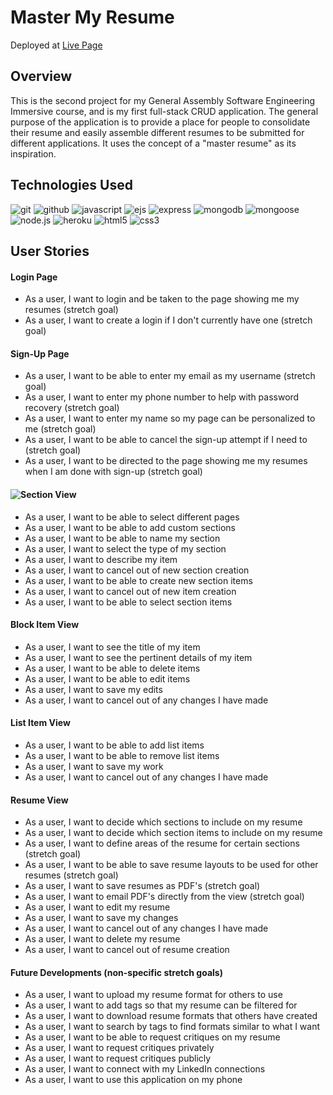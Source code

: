 # Master My Resume  

Deployed at [Live Page](https://safe-spire-74741.herokuapp.com/)

## Overview  
This is the second project for my General Assembly Software Engineering Immersive course, and is my first full-stack CRUD application. The general purpose of the application is to provide a place for people to consolidate their resume and easily assemble different resumes to be submitted for different applications. It uses the concept of a "master resume" as its inspiration.  
  
## Technologies Used
![git](https://img.shields.io/badge/-Git-F05032?style=flat-square&logo=git&logoColor=white)
![github](https://img.shields.io/badge/-GitHub-2e2e2e?style=flat-square&logo=github&logoColor=white)
![javascript](https://img.shields.io/badge/-Javascript-e6d200?style=flat-square&logo=javascript&logoColor=white)
![ejs](https://img.shields.io/badge/-EJS-b8e060?style=flat-square&logo=ejs&logoColor=white)
![express](https://img.shields.io/badge/-Express-43853d?style=flat-square&logo=express&logoColor=white)
![mongodb](https://img.shields.io/badge/-MongoDB-13aa52?style=flat-square&logo=mongodb&logoColor=white)
![mongoose](https://img.shields.io/badge/-Mongoose-821616?style=flat-square&logo=mongoose&logoColor=white)
![node.js](https://img.shields.io/badge/-Nodejs-43853d?style=flat-square&logo=Node.js&logoColor=white)
![heroku](https://img.shields.io/badge/-Heroku-430098?style=flat-square&logo=heroku&logoColor=white)
![html5](https://img.shields.io/badge/-HTML5-e34f26?style=flat-square&logo=html5&logoColor=white)
![css3](https://img.shields.io/badge/-CSS3-0307fc?style=flat-square&logo=css3&logoColor=white)  

  
## User Stories  
#### Login Page  
- As a user, I want to login and be taken to the page showing me my resumes (stretch goal)  
- As a user, I want to create a login if I don't currently have one (stretch goal)  
  
#### Sign-Up Page  
- As a user, I want to be able to enter my email as my username (stretch goal)  
- As a user, I want to enter my phone number to help with password recovery (stretch goal)  
- As a user, I want to enter my name so my page can be personalized to me (stretch goal)  
- As a user, I want to be able to cancel the sign-up attempt if I need to (stretch goal)  
- As a user, I want to be directed to the page showing me my resumes when I am done with sign-up (stretch goal)  
  
#### ![Section View](https://github.com/CorwinDickey/master-my-resume/tree/main/assets/wireframes/section-view-wireframe.JPG)  
- As a user, I want to be able to select different pages  
- As a user, I want to be able to add custom sections  
- As a user, I want to be able to name my section  
- As a user, I want to select the type of my section  
- As a user, I want to describe my item  
- As a user, I want to cancel out of new section creation  
- As a user, I want to be able to create new section items  
- As a user, I want to cancel out of new item creation  
- As a user, I want to be able to select section items  
  
#### Block Item View  
- As a user, I want to see the title of my item  
- As a user, I want to see the pertinent details of my item  
- As a user, I want to be able to delete items  
- As a user, I want to be able to edit items  
- As a user, I want to save my edits  
- As a user, I want to cancel out of any changes I have made  
  
#### List Item View  
- As a user, I want to be able to add list items  
- As a user, I want to be able to remove list items  
- As a user, I want to save my work  
- As a user, I want to cancel out of any changes I have made  
  
#### Resume View  
- As a user, I want to decide which sections to include on my resume  
- As a user, I want to decide which section items to include on my resume  
- As a user, I want to define areas of the resume for certain sections (stretch goal)  
- As a user, I want to be able to save resume layouts to be used for other resumes (stretch goal)  
- As a user, I want to save resumes as PDF's (stretch goal)  
- As a user, I want to email PDF's directly from the view (stretch goal)  
- As a user, I want to edit my resume  
- As a user, I want to save my changes  
- As a user, I want to cancel out of any changes I have made  
- As a user, I want to delete my resume  
- As a user, I want to cancel out of resume creation  
  
#### Future Developments (non-specific stretch goals)  
- As a user, I want to upload my resume format for others to use  
- As a user, I want to add tags so that my resume can be filtered for  
- As a user, I want to download resume formats that others have created  
- As a user, I want to search by tags to find formats similar to what I want  
- As a user, I want to be able to request critiques on my resume  
- As a user, I want to request critiques privately  
- As a user, I want to request critiques publicly
- As a user, I want to connect with my LinkedIn connections  
- As a user, I want to use this application on my phone  
